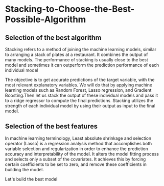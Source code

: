 # Stacking-to-Choose-the-Best-Possible-Algorithm

## Selection of the best algorithm
Stacking refers to a method of joining the machine learning models, similar to arranging a stack of plates at a restaurant. It combines the output of many models. The performance of stacking is usually close to the best model and sometimes it can outperform the prediction performance of each individual model

The objective is to get accurate predictions of the target variable, with the most relevant explanatory variables. We will do that by applying machine learning models such as Random Forest, Lasso regression, and Gradient Boosting.Then let us stack the output of these individual models and pass it to a ridge regressor to compute the final predictions. Stacking utilizes the strength of each individual model by using their output as input to the final model.

## Selection of the best features
In machine learning terminology, Least absolute shrinkage and selection operator (Lasso) is a regression analysis method that accomplishes both variable selection and regularization in order to enhance the prediction accuracy and interpretability of the model. It alters the model fitting process and selects only a subset of the covariates. It achieves this by forcing certain coefficients to be set to zero, and remove these coefficients in building the model.

Let's build the best model
